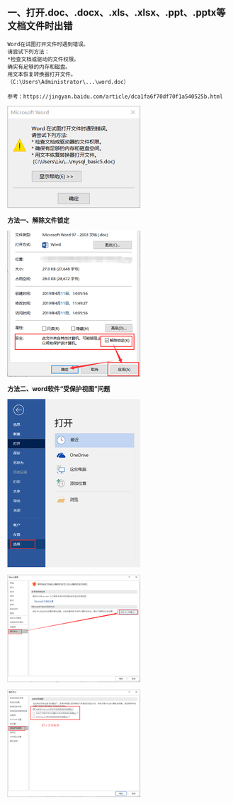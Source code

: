 <h2>一、打开.doc、.docx、.xls、.xlsx、.ppt、.pptx等文档文件时出错</h2>

```
Word在试图打开文件时遇到错误。
请尝试下列方法：
*检查文档或驱动的文件权限。
确实有足够的内存和磁盘。
用文本恢复转换器打开文件。
（C:\Users\Administrator\...\word.doc）

参考：https://jingyan.baidu.com/article/dca1fa6f70df70f1a540525b.html
```

![](images/1.png)



**方法一、解除文件锁定**

![](images/2.png)



**方法二、word软件“受保护视图”问题**

![](images/3.png)

![](images/4.png)

![](images/5.png)
